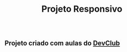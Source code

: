 <h1 align="center"><b>Projeto Responsivo</b></h1>
<br>
<br>
<h2>Projeto criado com aulas do <a href="https://rodolfomori.com.br/devclub/">DevClub</a></h2>
